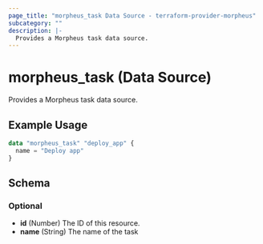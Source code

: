 ```yaml
---
page_title: "morpheus_task Data Source - terraform-provider-morpheus"
subcategory: ""
description: |-
  Provides a Morpheus task data source.
---
```


# morpheus_task (Data Source)

Provides a Morpheus task data source.

## Example Usage

```terraform
data "morpheus_task" "deploy_app" {
  name = "Deploy app"
}
```

<!-- schema generated by tfplugindocs -->
## Schema

### Optional

- **id** (Number) The ID of this resource.
- **name** (String) The name of the task